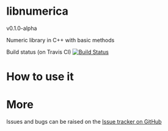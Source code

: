 libnumerica
===========

v0.1.0-alpha

Numeric library in C++ with basic methods

Build status (on Travis CI) [![Build Status](https://travis-ci.org/krvajalmiguelangel/libnumerica.svg?branch=master)](https://travis-ci.org/krvajalmiguelangel/libnumerica)

# How to use it

# More
Issues and bugs can be raised on the [Issue tracker on GitHub](https://github.com/krvajalmiguelangel/libnumerica/issues)
